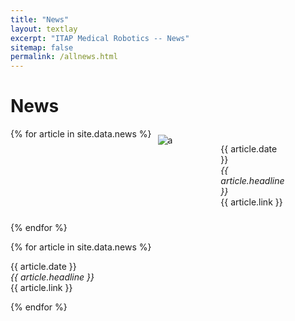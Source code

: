 ```yaml
---
title: "News"
layout: textlay
excerpt: "ITAP Medical Robotics -- News"
sitemap: false
permalink: /allnews.html
---
```


# News

<style>
    .news-container {
        display: flex;
        flex-wrap: wrap;
    }

    .news-item {
        flex: 0 0 20%; /* Adjust the percentage to control column width */
        padding: 10px;
        box-sizing: border-box;
    }

    .news-image {
        max-width: 100%;
        height: auto;
    }
</style>

<div class="news-container">
    {% for article in site.data.news %}
    <div class="news-item">
        <img class="news-image" src="image_url_here" alt="a">
    </div>
    <div class="news-item">
        <p>{{ article.date }}<br>
        <em>{{ article.headline }}</em><br>
        {{ article.link }}</p>
    </div>
    {% endfor %}
</div>

{% for article in site.data.news %}
<p>{{ article.date }}
<br>
<em>{{ article.headline }}</em>
<br>
{{ article.link }} </p>
{% endfor %}

